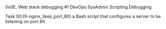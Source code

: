 0x0E. Web stack debugging #1
DevOps SysAdmin Scripting Debugging

Task 00:(0-nginx_likes_port_80)
a Bash script that configures a server to be listening on port 80
